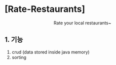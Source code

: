 # [Rate-Restaurants]

<div align=center>
  Rate your local restaurants~
</div>

## 1. 기능
1. crud (data stored inside java memory)
2. sorting 
